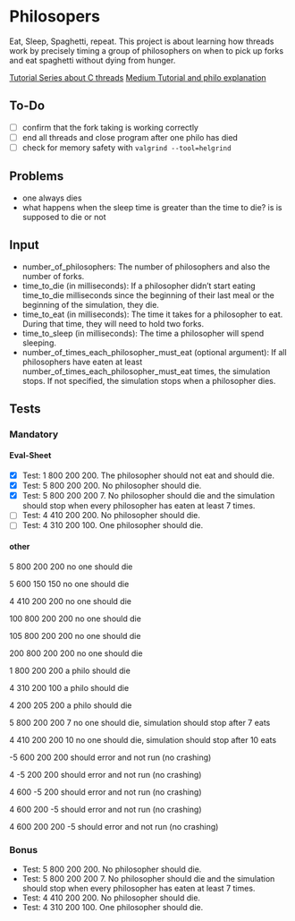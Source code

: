 # Philosopers
Eat, Sleep, Spaghetti, repeat. This project is about learning how threads work by precisely timing a group of philosophers on when to pick up forks and eat spaghetti without dying from hunger. 

[Tutorial Series about C threads](https://www.youtube.com/watch?v=d9s_d28yJq0&list=PLfqABt5AS4FmuQf70psXrsMLEDQXNkLq2)
[Medium Tutorial and philo explanation](https://medium.com/@ruinadd/philosophers-42-guide-the-dining-philosophers-problem-893a24bc0fe2)

## To-Do
- [ ] confirm that the fork taking is working correctly
- [ ] end all threads and close program after one philo has died
- [ ] check for memory safety with `valgrind --tool=helgrind`

## Problems
- one always dies
- what happens when the sleep time is greater than the time to die? is is supposed to die or not

## Input
- number_of_philosophers: The number of philosophers and also the number of forks.
- time_to_die (in milliseconds): If a philosopher didn’t start eating time_to_die milliseconds since the beginning of their last meal or the beginning of the simulation, they die.
- time_to_eat (in milliseconds): The time it takes for a philosopher to eat. During that time, they will need to hold two forks.
- time_to_sleep (in milliseconds): The time a philosopher will spend sleeping.
- number_of_times_each_philosopher_must_eat (optional argument): If all philosophers have eaten at least number_of_times_each_philosopher_must_eat times, the simulation stops. If not specified, the simulation stops when a philosopher dies.

## Tests
### Mandatory
#### Eval-Sheet
- [x] Test: 1 800 200 200. The philosopher should not eat and should die.
- [x] Test: 5 800 200 200. No philosopher should die.
- [x] Test: 5 800 200 200 7. No philosopher should die and the simulation should stop when every philosopher has eaten at least 7 times.
- [ ] Test: 4 410 200 200. No philosopher should die.
- [ ] Test: 4 310 200 100. One philosopher should die.

#### other
5 800 200 200
no one should die

5 600 150 150
no one should die

4 410 200 200
no one should die

100 800 200 200
no one should die

105 800 200 200
no one should die

200 800 200 200
no one should die

1 800 200 200
a philo should die

4 310 200 100
a philo should die

4 200 205 200
a philo should die

5 800 200 200 7
no one should die, simulation should stop after 7 eats

4 410 200 200 10
no one should die, simulation should stop after 10 eats

-5 600 200 200
should error and not run (no crashing)

4 -5 200 200
should error and not run (no crashing)

4 600 -5 200
should error and not run (no crashing)

4 600 200 -5
should error and not run (no crashing)

4 600 200 200 -5
should error and not run (no crashing)

### Bonus
- Test: 5 800 200 200. No philosopher should die.
- Test: 5 800 200 200 7. No philosopher should die and the simulation should stop when every philosopher has eaten at least 7 times.
- Test: 4 410 200 200. No philosopher should die.
- Test: 4 310 200 100. One philosopher should die.


